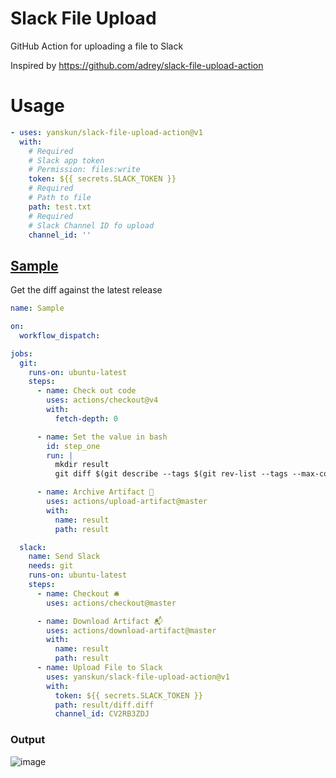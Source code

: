 # Slack File Upload

GitHub Action for uploading a file to Slack

Inspired by https://github.com/adrey/slack-file-upload-action

# Usage

```yaml
- uses: yanskun/slack-file-upload-action@v1
  with:
    # Required
    # Slack app token
    # Permission: files:write
    token: ${{ secrets.SLACK_TOKEN }}
    # Required
    # Path to file
    path: test.txt
    # Required
    # Slack Channel ID fo upload
    channel_id: ''
```

## [Sample](https://github.com/yanskun/slack-file-upload-action/blob/main/.github/workflows/sample.yaml)

Get the diff against the latest release

```yaml
name: Sample

on:
  workflow_dispatch:

jobs:
  git:
    runs-on: ubuntu-latest
    steps:
      - name: Check out code
        uses: actions/checkout@v4
        with:
          fetch-depth: 0

      - name: Set the value in bash
        id: step_one
        run: |
          mkdir result
          git diff $(git describe --tags $(git rev-list --tags --max-count=1)) ./README.md >> result/diff.diff

      - name: Archive Artifact 📮
        uses: actions/upload-artifact@master
        with:
          name: result
          path: result

  slack:
    name: Send Slack
    needs: git
    runs-on: ubuntu-latest
    steps:
      - name: Checkout 🛎
        uses: actions/checkout@master

      - name: Download Artifact 📬
        uses: actions/download-artifact@master
        with:
          name: result
          path: result
      - name: Upload File to Slack
        uses: yanskun/slack-file-upload-action@v1
        with:
          token: ${{ secrets.SLACK_TOKEN }}
          path: result/diff.diff
          channel_id: CV2RB3ZDJ
```

### Output

![image](https://github.com/user-attachments/assets/ef221b6c-dc6e-4887-aa29-9fddd4ab3fd8)
